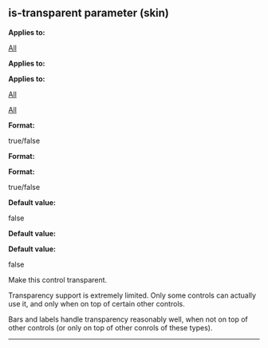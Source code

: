 

 is-transparent parameter (skin)
---------------------------------




**Applies to:** 


[All](#/{skin}/control) 



**Applies to:** 

**Applies to:**

[All](#/{skin}/control) 

[All](#/{skin}/control)


**Format:** 


 true/false
 


**Format:** 

**Format:**

 true/false



**Default value:** 


 false
 


**Default value:** 

**Default value:**

 false


 Make this control transparent.




 Transparency support is extremely limited. Only some controls can actually use it, and only when on top of certain other controls.




 Bars and labels handle transparency reasonably well, when not on top of other controls (or only on top of other conrols of these types).





---


